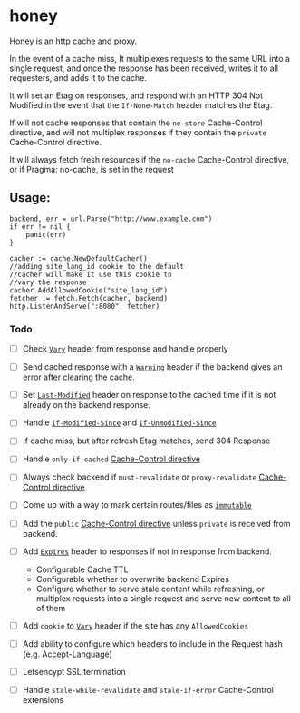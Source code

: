 # honey

Honey is an http cache and proxy.

In the event of a cache miss, It multiplexes requests to the same URL into a single request, and once the response has been received, writes it to all requesters, and adds it to the cache.

It will set an Etag on responses, and respond with an HTTP 304 Not Modified in the event that the `If-None-Match` header matches the Etag.

If will not cache responses that contain the `no-store` Cache-Control directive, and will not multiplex responses if they contain the `private` Cache-Control directive.

It will always fetch fresh resources if the `no-cache` Cache-Control directive, or if Pragma: no-cache, is set in the request

## Usage:

	backend, err = url.Parse("http://www.example.com")
	if err != nil {
		panic(err)
	}

	cacher := cache.NewDefaultCacher()
    //adding site_lang_id cookie to the default
    //cacher will make it use this cookie to 
    //vary the response
    cacher.AddAllowedCookie("site_lang_id")
	fetcher := fetch.Fetch(cacher, backend)
	http.ListenAndServe(":8080", fetcher)


### Todo

- [ ] Check [`Vary`](https://developer.mozilla.org/en-US/docs/Web/HTTP/Headers/Vary) header from response and handle properly

- [ ] Send cached response with a [`Warning`](https://developer.mozilla.org/en-US/docs/Web/HTTP/Headers/Warning) header if the backend gives an error after clearing  the cache. 

- [ ] Set [`Last-Modified`](https://developer.mozilla.org/en-US/docs/Web/HTTP/Headers/Last-Modified) header on response to the cached time if it is not already on the backend response. 

- [ ] Handle [`If-Modified-Since`](https://developer.mozilla.org/en-US/docs/Web/HTTP/Headers/If-Modified-Since]) and [`If-Unmodified-Since`](https://developer.mozilla.org/en-US/docs/Web/HTTP/Headers/If-Unmodified-Since)

- [ ] If cache miss, but after refresh Etag matches, send 304 Response

- [ ] Handle `only-if-cached` [Cache-Control directive](https://developer.mozilla.org/en-US/docs/Web/HTTP/Headers/Cache-Control) 

- [ ] Always check backend if `must-revalidate` or `proxy-revalidate` [Cache-Control directive](https://developer.mozilla.org/en-US/docs/Web/HTTP/Headers/Cache-Control)

- [ ] Come up with a way to mark certain routes/files as [`immutable`](https://hacks.mozilla.org/2017/01/using-immutable-caching-to-speed-up-the-web/)

- [ ] Add the `public` [Cache-Control directive](https://developer.mozilla.org/en-US/docs/Web/HTTP/Headers/Cache-Control) unless `private` is received from backend.

- [ ] Add [`Expires`](https://developer.mozilla.org/en-US/docs/Web/HTTP/Headers/Expires) header to responses if not in response from backend.
	- Configurable Cache TTL
	- Configurable whether to overwrite backend Expires
	- Configure whether to serve stale content while refreshing, or multiplex requests into a single request and serve new content to all of them

- [ ] Add `cookie` to [`Vary`](https://developer.mozilla.org/en-US/docs/Web/HTTP/Headers/Vary) header if the site has any `AllowedCookies`

- [ ] Add ability to configure which headers to include in the Request hash (e.g. Accept-Language)

- [ ] Letsencypt SSL termination

- [ ] Handle `stale-while-revalidate` and `stale-if-error` Cache-Control extensions
